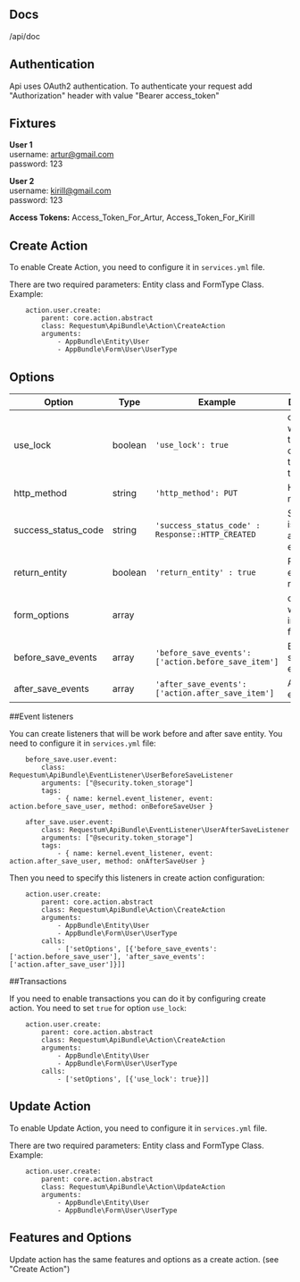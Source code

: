 Docs
--------
/api/doc

Authentication
--------------
Api uses OAuth2 authentication. To authenticate your request add "Authorization" header with value "Bearer access_token"

Fixtures
--------
**User 1**\
   username: artur@gmail.com\
   password: 123

**User 2**\
   username: kirill@gmail.com\
   password: 123
   
**Access Tokens:** Access_Token_For_Artur, Access_Token_For_Kirill

Create Action
-------------

To enable Create Action, you need to configure it in `services.yml` file.

There are two required parameters: Entity class and FormType Class.
Example:

```
    action.user.create:
        parent: core.action.abstract
        class: Requestum\ApiBundle\Action\CreateAction
        arguments:
            - AppBundle\Entity\User
            - AppBundle\Form\User\UserType
```


## Options

 | Option                | Type      | Example                                           | Description                                           |
 | ----------------------| --------  |---------------------------------------------------|-------------------------------------------------------|
 | use_lock              | boolean   |`'use_lock': true`                                 |option which gives the opportunity to use transactions |
 | http_method           | string    |`'http_method': PUT`                               |HTTP method                                            |
 | success_status_code   | string    |`'success_status_code' : Response::HTTP_CREATED`   |Status that is returned after execution                |
 | return_entity         | boolean   |`'return_entity' : true`                           |Result entity in response                              |
 | form_options          | array     |                                                   |options that will be used in building form             |
 | before_save_events    | array     |`'before_save_events': ['action.before_save_item']`|Before submit events                                   |
 | after_save_events     | array     |`'after_save_events': ['action.after_save_item']`  |After submit events                                    |



##Event listeners

You can create listeners that will be work before and after save entity.
You need to configure it in `services.yml` file:
```
    before_save.user.event:
        class: Requestum\ApiBundle\EventListener\UserBeforeSaveListener
        arguments: ["@security.token_storage"]
        tags:
            - { name: kernel.event_listener, event: action.before_save_user, method: onBeforeSaveUser }

    after_save.user.event:
        class: Requestum\ApiBundle\EventListener\UserAfterSaveListener
        arguments: ["@security.token_storage"]
        tags:
            - { name: kernel.event_listener, event: action.after_save_user, method: onAfterSaveUser }

```
Then you need to specify this listeners in create action configuration:
```
    action.user.create:
        parent: core.action.abstract
        class: Requestum\ApiBundle\Action\CreateAction
        arguments:
            - AppBundle\Entity\User
            - AppBundle\Form\User\UserType
        calls:
            - ['setOptions', [{'before_save_events': ['action.before_save_user'], 'after_save_events': ['action.after_save_user']}]]
```

##Transactions

If you need to enable transactions you can do it by configuring create action.
You need to set `true` for option `use_lock`:
```
    action.user.create:
        parent: core.action.abstract
        class: Requestum\ApiBundle\Action\CreateAction
        arguments:
            - AppBundle\Entity\User
            - AppBundle\Form\User\UserType
        calls:
            - ['setOptions', [{'use_lock': true}]]
```

Update Action
-------------

To enable Update Action, you need to configure it in `services.yml` file.

There are two required parameters: Entity class and FormType Class.
Example:

```
    action.user.create:
        parent: core.action.abstract
        class: Requestum\ApiBundle\Action\UpdateAction
        arguments:
            - AppBundle\Entity\User
            - AppBundle\Form\User\UserType
```


## Features and Options

Update action has the same features and options as a create action. (see "Create Action")